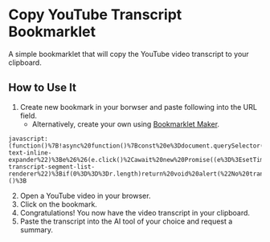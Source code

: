 # Copy YouTube Transcript Bookmarklet

A simple bookmarklet that will copy the YouTube video transcript to your clipboard.

## How to Use It

1. Create new bookmark in your borwser and paste following into the URL field. 
   - Alternatively, create your own using [Bookmarklet Maker](https://caiorss.github.io/bookmarklet-maker/).
```
javascript:(function()%7B!async%20function()%7Bconst%20e%3Ddocument.querySelector(%22.ytd-text-inline-expander%22)%3Be%26%26(e.click()%2Cawait%20new%20Promise((e%3D%3EsetTimeout(e%2C500))))%3Bconst%20t%3DArray.from(document.querySelectorAll(%22button%22)).find((e%3D%3Ee.textContent.includes(%22Show%20transcript%22)))%3Bt%26%26t.click()%3Bconst%20r%3Dawait%20function(e%2Ct%3D500)%7Breturn%20new%20Promise(((r%2Cn)%3D%3E%7Blet%20o%3Dnull%2Ci%3Dnull%3Bo%3DsetInterval((()%3D%3E%7Bconst%20t%3Ddocument.querySelector(e)%3Bt%26%26(clearInterval(o)%2CclearTimeout(i)%2Cr(t))%7D)%2Ct)%2Ci%3DsetTimeout((()%3D%3E%7BclearInterval(o)%3Bconst%20t%3Dnew%20Error(%60Element%20with%20selector%20%22%24%7Be%7D%22%20was%20not%20found%20within%20the%20timeout%20period.%60)%3Bn(t)%7D)%2C5e3)%7D))%7D(%22ytd-transcript-segment-list-renderer%22)%3Bif(0%3D%3D%3Dr.length)return%20void%20alert(%22No%20transcript%20found.%20Make%20sure%20you've%20opened%20the%20transcript%20panel.%22)%3Blet%20n%3Dr.innerText%3Bnavigator.clipboard.writeText(n.trim()).then((()%3D%3E%7Balert(%22Transcript%20copied%20to%20clipboard!%22)%7D)).catch((e%3D%3E%7Bconsole.error(%22Failed%20to%20copy%20transcript%3A%20%22%2Ce)%2Calert(%22Failed%20to%20copy%20transcript.%20See%20console%20for%20details.%22)%7D))%7D()%3B%7D)()%3B
```

2. Open a YouTube video in your browser.
3. Click on the bookmark.
4. Congratulations! You now have the video transcript in your clipboard.
5. Paste the transcript into the AI tool of your choice and request a summary.
